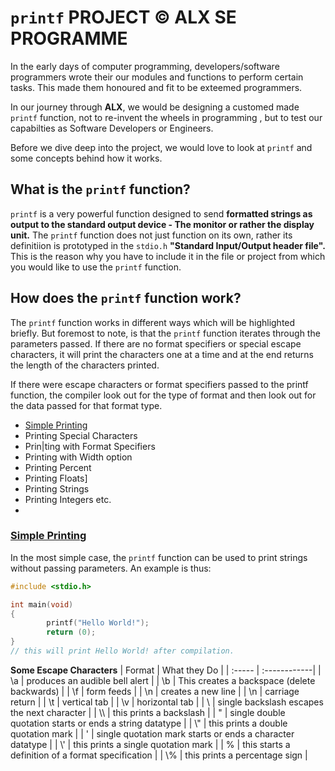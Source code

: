 # `printf` PROJECT &copy; ALX SE PROGRAMME

In the early days of computer programming, developers/software programmers wrote their our modules and functions to perform certain tasks. This made them honoured and fit to be exteemed programmers.

In our journey through **ALX**, we would be designing a customed made `printf` function, not to re-invent the wheels in programming , but to test our capabilties as Software Developers or Engineers.

Before we dive deep into the project, we would love to look at `printf` and some concepts behind how it works.

## What is the `printf` function?

`printf` is a very powerful function designed to send **formatted strings as output to the standard output device - The monitor or rather the display unit.** The `printf` function does not just function on its own, rather its definitiion is prototyped in the `stdio.h` **"Standard Input/Output header file".** This is the reason why you have to include it in the file or project from which you would like to use the `printf` function.

## How does the `printf` function work?

The `printf` function works in different ways which will be highlighted briefly. But foremost to note, is that the `printf` function iterates through the parameters passed. If there are no format specifiers or special escape characters, it will print the characters one at a time and at the end returns the length of the characters printed.

If there were escape characters or format specifiers passed to the printf function, the compiler look out for the type of format and then look out for the data passed for that format type.


- [Simple Printing](#simple)
- Printing Special Characters
- Prin|ting with Format Specifiers
- Printing with Width option
- Printing Percent
- Printing Floats]
- Printing Strings
- Printing Integers etc.
- 
### [Simple Printing](#simple)

In the most simple case, the `printf` function can be used to print strings without passing parameters. An example is thus:

```c
#include <stdio.h>

int main(void)
{
        printf("Hello World!");
        return (0);
}
// this will print Hello World! after compilation.
```

**Some Escape Characters**
| Format | What they Do |
| :----- | :------------|
| \a | produces an audible bell alert |
| \b | This creates a backspace (delete backwards) |
| \f | form feeds |
| \n | creates a new line |
| \n | carriage return |
| \t | vertical tab |
| \v | horizontal tab |
| \  | single backslash escapes the next character |
| \\\ | this prints a backslash |
| "  | single double quotation starts or ends a string datatype |
| \\" | this prints a double quotation mark |
| '  | single quotation mark starts or ends a character datatype |
| \\' | this prints a single quotation mark |
| %  | this starts a definition of a format specification |
| \\% | this prints a percentage sign |


